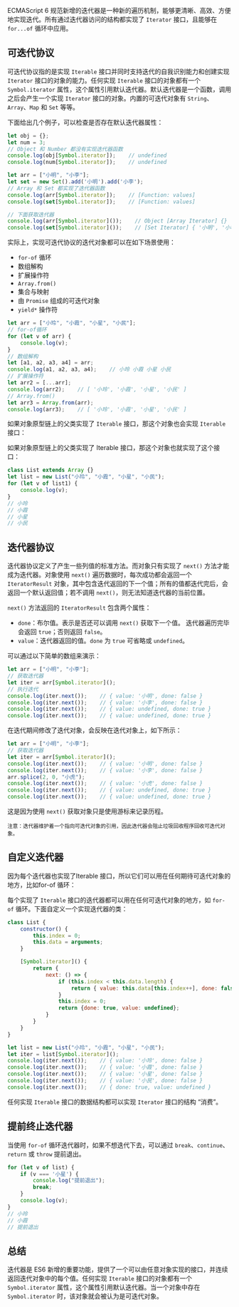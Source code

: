 ECMAScript 6 规范新增的迭代器是一种新的遍历机制，能够更清晰、高效、方便地实现迭代。所有通过迭代器访问的结构都实现了 `Iterator` 接口，且能够在 `for...of` 循环中应用。

## 可迭代协议

可迭代协议指的是实现 `Iterable` 接口并同时支持迭代的自我识别能力和创建实现 `Iterator` 接口的对象的能力。任何实现 `Iterable` 接口的对象都有一个 `Symbol.iterator` 属性，这个属性引用默认迭代器。默认迭代器是一个函数，调用之后会产生一个实现 `Iterator` 接口的对象。内置的可迭代对象有 `String`、`Array`、`Map` 和 `Set` 等等。

下面给出几个例子，可以检查是否存在默认迭代器属性：

```javascript
let obj = {};
let num = 3;
// Object 和 Number 都没有实现迭代器函数
console.log(obj[Symbol.iterator]);    // undefined
console.log(num[Symbol.iterator]);    // undefined

let arr = ["小明", "小李"];
let set = new Set().add('小明').add('小李');
// Array 和 Set 都实现了迭代器函数
console.log(arr[Symbol.iterator]);    // [Function: values]
console.log(set[Symbol.iterator]);    // [Function: values]

// 下面获取迭代器
console.log(arr[Symbol.iterator]());    // Object [Array Iterator] {}
console.log(set[Symbol.iterator]());    // [Set Iterator] { '小明', '小李' }
```

实际上，实现可迭代协议的迭代对象都可以在如下场景使用：

- `for-of` 循环
- 数组解构
- 扩展操作符
- `Array.from()`
- 集合与映射
- 由 `Promise` 组成的可迭代对象
- `yield*` 操作符

```javascript
let arr = ["小玲", "小霞", "小星", "小民"];
// for-of循环
for (let v of arr) {
    console.log(v);
}
// 数组解构
let [a1, a2, a3, a4] = arr;
console.log(a1, a2, a3, a4);    // 小玲 小霞 小星 小民
// 扩展操作符
let arr2 = [...arr];
console.log(arr2);    // [ '小玲', '小霞', '小星', '小民' ]
// Array.from()
let arr3 = Array.from(arr);
console.log(arr3);    // [ '小玲', '小霞', '小星', '小民' ]
```

如果对象原型链上的父类实现了 `Iterable` 接口，那这个对象也会实现 `Iterable` 接口：

如果对象原型链上的父类实现了 Iterable 接口，那这个对象也就实现了这个接口：

```javascript
class List extends Array {}
let list = new List("小玲", "小霞", "小星", "小民");
for (let v of list1) {
    console.log(v);
}
// 小玲
// 小霞
// 小星
// 小民
```

## 迭代器协议

迭代器协议定义了产生一些列值的标准方法。而对象只有实现了 `next()` 方法才能成为迭代器。对象使用 `next()` 遍历数据时，每次成功都会返回一个 `IteratorResult` 对象，其中包含迭代返回的下一个值；所有的值都迭代完后，会返回一个默认返回值；若不调用 `next()`，则无法知道迭代器的当前位置。

`next()` 方法返回的 `IteratorResult` 包含两个属性：

- `done`：布尔值。表示是否还可以调用 `next()` 获取下一个值。 迭代器遍历完毕会返回 `true`；否则返回 `false`。
- `value`：迭代器返回的值。`done` 为 `true` 可省略或 `undefined`。

可以通过以下简单的数组来演示：

```javascript
let arr = ["小明", "小李"];
// 获取迭代器
let iter = arr[Symbol.iterator]();
// 执行迭代
console.log(iter.next());    // { value: '小明', done: false }
console.log(iter.next());    // { value: '小李', done: false }
console.log(iter.next());    // { value: undefined, done: true }
console.log(iter.next());    // { value: undefined, done: true }
```

在迭代期间修改了迭代对象，会反映在迭代对象上，如下所示：

```javascript
let arr = ["小明", "小李"];
// 获取迭代器
let iter = arr[Symbol.iterator]();
console.log(iter.next());    // { value: '小明', done: false }
console.log(iter.next());    // { value: '小李', done: false }
arr.splice(2, 0, "小虎");    
console.log(iter.next());    // { value: '小虎', done: false }
console.log(iter.next());    // { value: undefined, done: true }
console.log(iter.next());    // { value: undefined, done: true }
```

这是因为使用 `next()` 获取对象只是使用游标来记录历程。

<small>注意：迭代器维护着一个指向可迭代对象的引用，因此迭代器会阻止垃圾回收程序回收可迭代对象。</small>


## 自定义迭代器

因为每个迭代器也实现了Iterable 接口，所以它们可以用在任何期待可迭代对象的地方，比如for-of 循环：

每个实现了 `Iterable` 接口的迭代器都可以用在任何可迭代对象的地方，如 `for-of` 循环。下面自定义一个实现迭代器的类：

```javascript
class List {
    constructor() {
        this.index = 0;
        this.data = arguments;
    }

    [Symbol.iterator]() {
        return {
            next: () => {
                if (this.index < this.data.length) {
                    return { value: this.data[this.index++], done: false};
                }
                this.index = 0;
                return {done: true, value: undefined};
            }
        }
    }
}

let list = new List("小玲", "小霞", "小星", "小民");
let iter = list[Symbol.iterator]();
console.log(iter.next());    // { value: '小玲', done: false }
console.log(iter.next());    // { value: '小霞', done: false }
console.log(iter.next());    // { value: '小星', done: false }
console.log(iter.next());    // { value: '小民', done: false }
console.log(iter.next());    // { done: true, value: undefined }
```

任何实现 `Iterable` 接口的数据结构都可以实现 `Iterator` 接口的结构 “消费”。

## 提前终止迭代器

当使用 `for-of` 循环迭代器时，如果不想迭代下去，可以通过 `break`、`continue`、`return` 或 `throw` 提前退出。

```javascript
for (let v of list) {
    if (v === '小星') {
        console.log("提前退出");
        break;
    }
    console.log(v);    
}
// 小玲
// 小霞
// 提前退出
```

## 总结

迭代器是 ES6 新增的重要功能，提供了一个可以由任意对象实现的接口，并连续返回迭代对象中的每个值。任何实现 `Iterable` 接口的对象都有一个 `Symbol.iterator` 属性，这个属性引用默认迭代器。当一个对象中存在 `Symbol.iterator` 时，该对象就会被认为是可迭代对象。